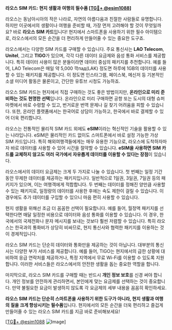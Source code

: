 **라오스 SIM 카드: 현지 생활과 여행의 필수품 [[TG💪+ @esim1088](https://t.me/s/esim1088)]**

라오스는 동남아시아의 작은 나라로, 자연의 아름다움과 친절한 사람들로 유명합니다. 하지만 이곳에서의 생활이나 여행을 준비할 때, 가장 먼저 고려해야 할 것이 무엇일까요? 바로 **라오스 SIM 카드**입니다! 현지에서 스마트폰을 사용하기 위한 필수 아이템으로, 라오스에서의 모든 순간을 더 편리하게 만들어줄 수 있는 중요한 도구죠.

라오스에서는 다양한 SIM 카드를 구매할 수 있습니다. 주요 통신사는 **LAO Telecom**, **Unitel**, 그리고 **TIGO**가 있으며, 각각 다른 데이터 요금제와 음성 통화 서비스를 제공합니다. 특히 데이터 사용이 많은 분들이라면 데이터 중심의 패키지를 추천합니다. 예를 들어, LAO Telecom은 매일 약 5,000 깍пад(LAK) 정도면 하루에 1GB의 데이터를 사용할 수 있는 패키지를 제공합니다. 이 정도면 인스타그램, 페이스북, 메신저 등 기본적인 소셜 미디어 활동은 물론이고, 간단한 유튜브 시청도 가능하죠.

라오스 SIM 카드는 현지에서 직접 구매하는 것도 좋은 방법이지만, **온라인으로 미리 준비하는 것도 현명한 선택**입니다. 온라인으로 미리 구매하면 공항 또는 도시의 대형 슈퍼마켓에서 바로 수령할 수 있고, 번거로운 번역 문제나 길 찾기 어려움을 피할 수 있습니다. 또한, 온라인 플랫폼에서는 한국어로 상담이 가능하고, 한국에서 바로 결제할 수 있어 더욱 편리합니다.

라오스는 전통적인 물리적 SIM 카드 외에도 **eSIM**이라는 혁신적인 기술을 활용할 수 있는 나라입니다. eSIM은 물리적인 카드 없이도 스마트폰에서 바로 설정 가능한 가상 SIM 카드입니다. 특히 해외여행객들에게는 매우 유용한 기능으로, 라오스에 도착하자마자 바로 데이터를 사용할 수 있어 시간을 절약할 수 있습니다. **eSIM을 사용하면 SIM 카드를 교체하지 않고도 여러 국가에서 자유롭게 데이터를 이용할 수 있다는 장점**이 있습니다.

라오스에서의 데이터 요금제는 크게 두 가지로 나눌 수 있습니다. 첫 번째는 일정 기간 동안 무제한 데이터를 제공하는 패키지입니다. 일반적으로 1일권, 3일권, 7일권 등의 패키지가 있으며, 이는 여행객에게 적합합니다. 두 번째는 데이터를 정해진 양만큼 사용할 수 있는 패키지로, 일정량의 데이터를 사용한 후에는 속도 제한이 걸릴 수 있습니다. 이 경우에도 추가 데이터를 구입할 수 있으니 마음 편히 사용할 수 있습니다.

현지 생활을 위해선 조금 더 꼼꼼한 선택이 필요합니다. 예를 들어, 월정액 패키지를 선택한다면 매달 일정한 비용으로 데이터와 음성 통화를 이용할 수 있습니다. 이 경우, 한국에서의 국제전화나 문자 메시지를 보내는 것보다 훨씬 저렴할 수 있습니다. 특히 라오스는 한국과의 통화비가 상당히 비싸므로, 현지 통신사와 협력한 패키지를 이용하는 것이 경제적입니다.

라오스 SIM 카드는 단순히 데이터와 통화만을 제공하는 것이 아닙니다. 대부분의 통신사는 다양한 부가 서비스를 제공합니다. 예를 들어, TIGO는 현지에서의 급한 상황에 대비하여 응급 연락처를 제공하거나, 특정 지역에서 무료 Wi-Fi를 이용할 수 있도록 지원합니다. 이러한 서비스들은 라오스에서의 안전한 생활을 돕는 중요한 역할을 합니다.

마지막으로, 라오스 SIM 카드를 구매할 때는 반드시 **개인 정보 보호**를 신경 써야 합니다. 개인 정보를 안전하게 관리하면서, 본인에게 맞는 요금제를 선택하는 것이 중요합니다. 만약 불필요한 요금이 발생하지 않도록 각 요금제의 세부 내용을 꼼꼼히 확인하세요.

**라오스 SIM 카드는 단순히 스마트폰을 사용하기 위한 도구가 아니라, 현지 생활과 여행의 질을 크게 향상시키는 필수품**입니다. 현지에서의 모든 순간을 더욱 편리하고 즐겁게 만들어줄 수 있는 라오스 SIM 카드를 지금 바로 준비해보세요!

[[TG💪+ @esim1088](https://t.me/s/esim1088) ![Image](https://i.postimg.cc/Y0z9fWf4/image.png)]